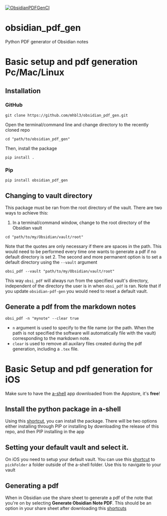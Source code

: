 [![ObsidianPDFGenCI](https://github.com/mhbl3/obsidian-pdf-gen/actions/workflows/python-app.yml/badge.svg)](https://github.com/mhbl3/obsidian-pdf-gen/actions/workflows/python-app.yml)
# obsidian_pdf_gen
 Python PDF generator of Obsidian notes
# Basic setup and pdf generation Pc/Mac/Linux
## Installation
### GitHub
```shell
git clone https://github.com/mhbl3/obsidian_pdf_gen.git
```
Open the terminal/command line and change directory to the recently cloned repo
```shell
cd "path/to/obsidian_pdf_gen"
```
Then, install the package
```shell
pip install .
```
### Pip
```shell
pip install obsidian_pdf_gen
```
## Changing to vault directory
This package must be ran from the root directory of the vault. There are two ways to achieve this: 
1. In a terminal/command window, change to the root directory of the Obsidian vault
```shell
cd "path/to/my/Obsidian/vault/root"
```
Note that the quotes are only necessary if there are spaces in the path. This would need to be performed every time one wants to generate a pdf if no default directory is set
2. The second and more permanent option is to set a default directory using the `--vault` argument 
```shell
obsi_pdf --vault "path/to/my/Obsidian/vault/root"
```
This way `obsi_pdf` will always run from the specified vault's directory, independent of the directory the user is in when `obsi_pdf` is ran.
Note that if you update `obsidian-pdf-gen` you would need to reset a default vault. 
## Generate a pdf from the markdown notes
```shell
obsi_pdf -n "mynote" --clear true
```
- `n` argument is used to specify to the file name (or the path. When the path is not specified the software will automatically file with the vault) corresponding to the markdown note. 
- `clear` is used to remove all auxilary files created during the pdf generation, including a `.tex` file.
# Basic Setup and pdf generation for iOS
Make sure to have the [a-shell](https://apps.apple.com/us/app/a-shell/id1473805438) app downloaded from the Appstore, it's **free**!
## Install the python package in a-shell
Using this [shortcut](https://www.icloud.com/shortcuts/6bca6376fa49422885d8972bb9ea4a46), you can install the package. There will be two options either installing through PIP or installing by downloading the release of this repo, and then PIP installing in the app
## Setting your default vault and select it.
On iOS you need to setup your default vault. You can use this [shortcut](https://www.icloud.com/shortcuts/4b22c1fc8afd47ccb1d088a3f951f9b9) to `pickFolder` a folder outside of the a-shell folder. Use this to navigate to your vault
## Generating a pdf
When in Obsidian use the share sheet to generate a pdf of the note that you're on by selecting **Generate Obsidian Note PDF**. This should be an option in your share sheet after downloading this [shortcuts](https://www.icloud.com/shortcuts/e2106e7b1ce54f11a9511f8d33994131)